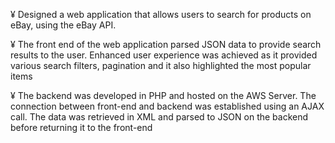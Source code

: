 ¥	Designed a web application that allows users to search for products on eBay, using the eBay API. 

¥	The front end of the web application parsed JSON data to provide search results to the user. Enhanced user experience was achieved as it provided various search filters, pagination and it also highlighted the most popular items

¥	The backend was developed in PHP and hosted on the AWS Server. The connection between front-end and backend was established using an AJAX call. The data was retrieved in XML and parsed to JSON on the backend before returning it to the front-end 
